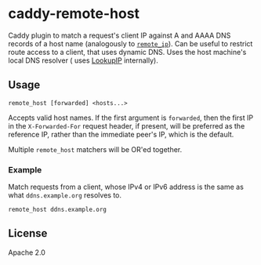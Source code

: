 # caddy-remote-host

Caddy plugin to match a request's client IP against A and AAAA DNS records of a host name (analogously
to [`remote_ip`](https://caddyserver.com/docs/caddyfile/matchers#remote-ip)). Can be useful to restrict route access to
a client, that uses dynamic DNS. Uses the host machine's local DNS resolver (
uses [LookupIP](https://pkg.go.dev/net?utm_source=godoc#LookupIP) internally).

## Usage

```
remote_host [forwarded] <hosts...>
```

Accepts valid host names. If the first argument is `forwarded`, then the first IP in the `X-Forwarded-For` request
header, if present, will be preferred as the reference IP, rather than the immediate peer's IP, which is the default.

Multiple `remote_host` matchers will be OR'ed together.

### Example

Match requests from a client, whose IPv4 or IPv6 address is the same as what `ddns.example.org` resolves to.

```
remote_host ddns.example.org
```

## License

Apache 2.0